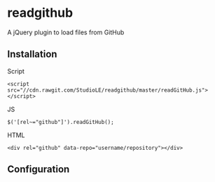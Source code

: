# readgithub
A jQuery plugin to load files from GitHub

## Installation

Script
```
<script src="//cdn.rawgit.com/StudioLE/readgithub/master/readGitHub.js"></script>
```

JS
```
$('[rel~="github"]').readGitHub();
```

HTML
```
<div rel="github" data-repo="username/repository"></div>
```

## Configuration

